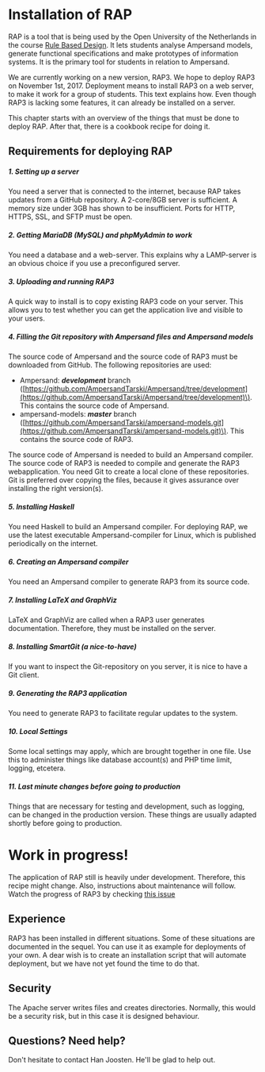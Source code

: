 # Installation of RAP

RAP is a tool that is being used by the Open University of the Netherlands in the course [Rule Based Design](http://portal.ou.nl/web/ontwerpen-met-bedrijfsregels). It lets students analyse Ampersand models, generate functional specifications and make prototypes of information systems. It is the primary tool for students in relation to Ampersand.

We are currently working on a new version, RAP3. We hope to deploy RAP3 on November 1st, 2017. Deployment means to install RAP3 on a web server, to make it work for a group of students. This text explains how. Even though RAP3 is lacking some features, it can already be installed on a server.

This chapter starts with an overview of the things that must be done to deploy RAP. After that, there is a cookbook recipe for doing it.

## Requirements for deploying RAP
##### 1. Setting up a server
You need a server that is connected to the internet, because RAP takes updates from a GitHub repository. A 2-core/8GB server is sufficient. A memory size under 3GB has shown to be insufficient. Ports for HTTP, HTTPS, SSL, and SFTP must be open.

##### 2. Getting MariaDB \(MySQL\) and phpMyAdmin to work
You need a database and a web-server. This explains why a LAMP-server is an obvious choice if you use a preconfigured server.

##### 3. Uploading and running RAP3
A quick way to install is to copy existing RAP3 code on your server. This allows you to test whether you can get the application live and visible to your users.

##### 4. Filling the Git repository with Ampersand files and Ampersand models
The source code of Ampersand and the source code of RAP3 must be downloaded from GitHub. The following repositories are used:

* Ampersand: _**development**_ branch \([https://github.com/AmpersandTarski/Ampersand/tree/development](https://github.com/AmpersandTarski/Ampersand/tree/development)\). This contains the source code of Ampersand.
* ampersand-models: _**master**_ branch \([https://github.com/AmpersandTarski/ampersand-models.git](https://github.com/AmpersandTarski/ampersand-models.git)\). This contains the source code of RAP3.

The source code of Ampersand is needed to build an Ampersand compiler. The source code of RAP3 is needed to compile and generate the RAP3 webapplication. You need Git to create a local clone of these repositories. Git is preferred over copying the files, because it gives assurance over installing the right version\(s\).

##### 5. Installing Haskell
You need Haskell to build an Ampersand compiler. For deploying RAP, we use the latest executable Ampersand-compiler for Linux, which is published periodically on the internet.

##### 6. Creating an Ampersand compiler

You need an Ampersand compiler to generate RAP3 from its source code.

##### 7. Installing LaTeX and GraphViz

LaTeX and GraphViz are called when a RAP3 user generates documentation. Therefore, they must be installed on the server.

##### 8. Installing SmartGit \(a nice-to-have\)

If you want to inspect the Git-repository on you server, it is nice to have a Git client.

##### 9. Generating the RAP3 application

You need to generate RAP3 to facilitate regular updates to the system.

##### 10. Local Settings

Some local settings may apply, which are brought together in one file. Use this to administer things like database account\(s\) and PHP time limit, logging, etcetera.

##### 11. Last minute changes before going to production

Things that are necessary for testing and development, such as logging, can be changed in the production version. These things are usually adapted shortly before going to production.

# Work in progress!

The application of RAP still is heavily under development. Therefore, this recipe might change. Also, instructions about maintenance will follow. Watch the progress of RAP3 by checking [this issue](https://github.com/AmpersandTarski/Ampersand/issues/449)

## Experience

RAP3 has been installed in different situations. Some of these situations are documented in the sequel. You can use it as example for deployments of your own. A dear wish is to create an installation script that will automate deployment, but we have not yet found the time to do that.

## Security

The Apache server writes files and creates directories. Normally, this would be a security risk, but in this case it is designed behaviour.

## Questions? Need help?

Don't hesitate to contact Han Joosten. He'll be glad to help out.

